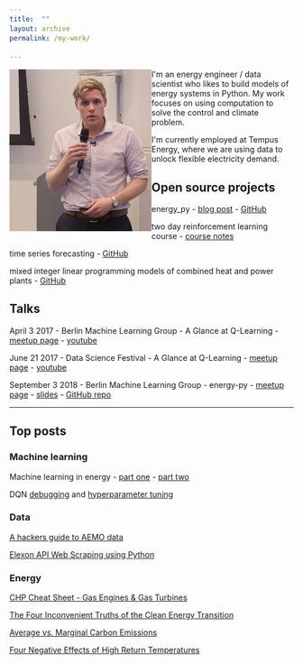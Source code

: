 ```yaml
---
title:  ""
layout: archive
permalink: /my-work/

---
```


<img align="left" src="../assets/adg.png" width="50%" height="50%">

I'm an energy engineer / data scientist who likes to build models of energy systems in Python.  My work focuses on using computation to solve the control and climate problem.  

I'm currently employed at Tempus Energy, where we are using data to unlock flexible electricity demand.

## Open source projects

energy_py - [blog post](https://www.adgefficiency.com/energy_py-reinforcement-learning-for-energy-systems/) - [GitHub](https://github.com/ADGEfficiency/energy_py)

two day reinforcement learning course - [course notes](https://github.com/ADGEfficiency/dsr_rl)

time series forecasting - [GitHub](https://github.com/ADGEfficiency/forecast)

mixed integer linear programming models of combined heat and power plants - [GitHub](https://github.com/ADGEfficiency/energy_py/tree/master/energy_py/envs/chp)

## Talks

April 3 2017 - Berlin Machine Learning Group - A Glance at Q-Learning - [meetup page](https://www.meetup.com/berlin-machine-learning/events/234989414/) - [youtube](https://www.youtube.com/watch?v=25NPjJ6hBmI)

June 21 2017 - Data Science Festival - A Glance at Q-Learning - [meetup page](https://www.datasciencefestival.com/adam-green-glance-q-learning/) - [youtube](https://www.youtube.com/watch?v=25NPjJ6hBmI)

September 3 2018 - Berlin Machine Learning Group - energy-py - [meetup page](https://www.meetup.com/berlin-machine-learning/events/246637693/) - [slides](https://gitpitch.com/ADGEfficiency/energy-py-talk) - [GitHub repo](https://github.com/ADGEfficiency/energy-py-talk)

---

## Top posts

### Machine learning

Machine learning in energy - [part one](https://www.adgefficiency.com/machine-learning-in-energy-part-one/) - [part two](https://www.adgefficiency.com/machine-learning-in-energy-part-two/)

DQN [debugging](https://www.adgefficiency.com/dqn-debugging/) and [hyperparameter tuning](https://www.adgefficiency.com/dqn-tuning/)

### Data

[A hackers guide to AEMO data](https://www.adgefficiency.com/hackers-aemo/)

[Elexon API Web Scraping using Python](https://www.adgefficiency.com/elexon-api-web-scraping-using-python/)

### Energy

[CHP Cheat Sheet - Gas Engines & Gas Turbines](https://www.adgefficiency.com/cheat-sheet-gas-engine-gas-turbine-chp-energy-basics/)

[The Four Inconvenient Truths of the Clean Energy Transition](https://www.adgefficiency.com/four-inconvenient-truths-clean-energy-transition/)

[Average vs. Marginal Carbon Emissions](https://www.adgefficiency.com/energy-basics-average-vs-marginal-carbon-emissions/)

[Four Negative Effects of High Return Temperatures](https://www.adgefficiency.com/energy-basics-four-negative-effects-of-high-return-temperatures/)
